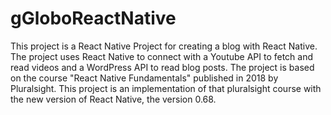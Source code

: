 # gGloboReactNative
This project is a React Native Project for creating a blog with React Native. The project uses React Native to connect 
with a Youtube API to fetch and read videos and a WordPress API to read blog posts. The project is based on the course 
"React Native Fundamentals" published in 2018 by Pluralsight. This project is an implementation of that pluralsight course 
with the new version of React Native, the version 0.68.
